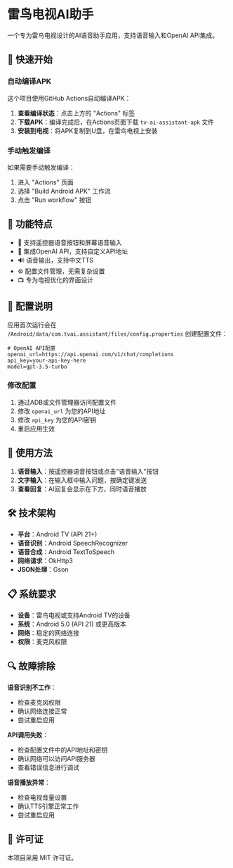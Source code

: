 # 雷鸟电视AI助手

一个专为雷鸟电视设计的AI语音助手应用，支持语音输入和OpenAI API集成。

## 🚀 快速开始

### 自动编译APK

这个项目使用GitHub Actions自动编译APK：

1. **查看编译状态**：点击上方的 "Actions" 标签
2. **下载APK**：编译完成后，在Actions页面下载 `tv-ai-assistant-apk` 文件
3. **安装到电视**：将APK复制到U盘，在雷鸟电视上安装

### 手动触发编译

如果需要手动触发编译：
1. 进入 "Actions" 页面
2. 选择 "Build Android APK" 工作流
3. 点击 "Run workflow" 按钮

## 📱 功能特点

- 🎤 支持遥控器语音按钮和屏幕语音输入
- 🤖 集成OpenAI API，支持自定义API地址
- 🔊 语音输出，支持中文TTS
- ⚙️ 配置文件管理，无需复杂设置
- 📺 专为电视优化的界面设计

## 🔧 配置说明

应用首次运行会在 `/Android/data/com.tvai.assistant/files/config.properties` 创建配置文件：

```properties
# OpenAI API配置
openai_url=https://api.openai.com/v1/chat/completions
api_key=your-api-key-here
model=gpt-3.5-turbo
```

### 修改配置

1. 通过ADB或文件管理器访问配置文件
2. 修改 `openai_url` 为您的API地址
3. 修改 `api_key` 为您的API密钥
4. 重启应用生效

## 📖 使用方法

1. **语音输入**：按遥控器语音按钮或点击"语音输入"按钮
2. **文字输入**：在输入框中输入问题，按确定键发送
3. **查看回复**：AI回复会显示在下方，同时语音播放

## 🛠️ 技术架构

- **平台**：Android TV (API 21+)
- **语音识别**：Android SpeechRecognizer
- **语音合成**：Android TextToSpeech
- **网络请求**：OkHttp3
- **JSON处理**：Gson

## 📋 系统要求

- **设备**：雷鸟电视或支持Android TV的设备
- **系统**：Android 5.0 (API 21) 或更高版本
- **网络**：稳定的网络连接
- **权限**：麦克风权限

## 🔍 故障排除

**语音识别不工作**：
- 检查麦克风权限
- 确认网络连接正常
- 尝试重启应用

**API调用失败**：
- 检查配置文件中的API地址和密钥
- 确认网络可以访问API服务器
- 查看错误信息进行调试

**语音播放异常**：
- 检查电视音量设置
- 确认TTS引擎正常工作
- 尝试重启应用

## 📄 许可证

本项目采用 MIT 许可证。
